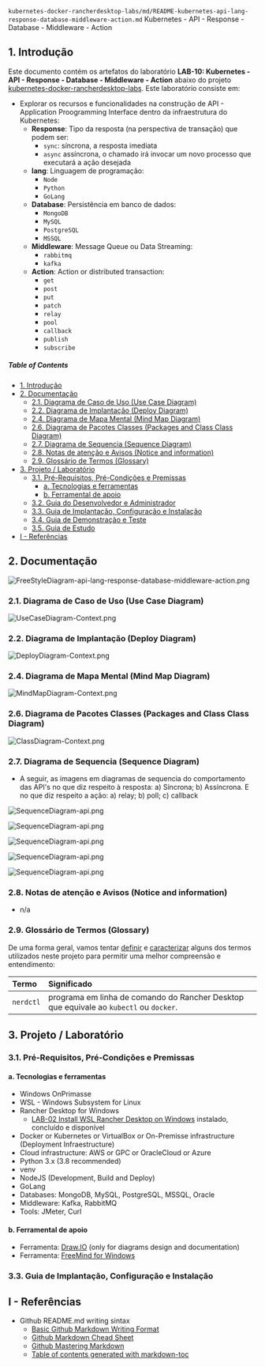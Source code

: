 `kubernetes-docker-rancherdesktop-labs/md/README-kubernetes-api-lang-response-database-middleware-action.md` Kubernetes - API - Response - Database - Middleware - Action
## 1. Introdução

Este documento contém os artefatos do laboratório **LAB-10: Kubernetes - API - Response - Database - Middleware - Action** abaixo do projeto [kubernetes-docker-rancherdesktop-labs](../README.md). Este laboratório consiste em:
* Explorar os recursos e funcionalidades na construção de API - Application Proogramming Interface dentro da infraestrutura do Kubernetes:
  * **Response**: Tipo da resposta (na perspectiva de transação) que podem ser:
    * `sync`: síncrona, a resposta imediata
    * `async` assíncrona, o chamado irá invocar um novo processo que executará a ação desejada
  * **lang**: Linguagem de programação:
    * `Node`
    * `Python`
    * `GoLang`
  * **Database**: Persistência em banco de dados: 
    * `MongoDB`
    * `MySQL`
    * `PostgreSQL`
    * `MSSQL`
  * **Middleware**: Message Queue ou Data Streaming:
    * `rabbitmq`
    * `kafka`
  * **Action**: Action or distributed transaction:
    * `get`
    * `post`
    * `put`
    * `patch`
    * `relay`
    * `pool`
    * `callback`
    * `publish`
    * `subscribe`

##### Table of Contents  
- [1. Introdução](#1-introdução)
- [2. Documentação](#2-documentação)
  * [2.1. Diagrama de Caso de Uso (Use Case Diagram)](#21-diagrama-de-caso-de-uso-use-case-diagram)
  * [2.2. Diagrama de Implantação (Deploy Diagram)](#22-diagrama-de-implantação-deploy-diagram)
  * [2.4. Diagrama de Mapa Mental (Mind Map Diagram)](#24-diagrama-de-mapa-mental-mind-map-diagram)
  * [2.6. Diagrama de Pacotes Classes (Packages and Class Class Diagram)](#26-diagrama-de-pacotes-classes-packages-and-class-class-diagram)
  * [2.7. Diagrama de Sequencia (Sequence Diagram)](#27-diagrama-de-sequencia-sequence-diagram)
  * [2.8. Notas de atenção e Avisos (Notice and information)](#28-notas-de-atenção-e-avisos-notice-and-information)
  * [2.9. Glossário de Termos (Glossary)](#29-glossário-de-termos-glossary)
- [3. Projeto / Laboratório](#3-projeto--laboratório)
  * [3.1. Pré-Requisitos, Pré-Condições e Premissas](#31-pré-requisitos-pré-condições-e-premissas)
    + [a. Tecnologias e ferramentas](#a-tecnologias-e-ferramentas)
    + [b. Ferramental de apoio](#b-ferramental-de-apoio)
  * [3.2. Guia do Desenvolvedor e Administrador](#32-guia-do-desenvolvedor-e-administrador)
  * [3.3. Guia de Implantação, Configuração e Instalação](#33-guia-de-implantação-configuração-e-instalação)
  * [3.4. Guia de Demonstração e Teste](#34-guia-de-demonstração-e-teste)
  * [3.5. Guia de Estudo](#35-guia-de-estudo)
- [I - Referências](#i---referências)



## 2. Documentação

![FreeStyleDiagram-api-lang-response-database-middleware-action.png](../doc/uml-diagrams/FreeStyleDiagram-api-lang-response-database-middleware-action.png) 

### 2.1. Diagrama de Caso de Uso (Use Case Diagram)

![UseCaseDiagram-Context.png](../doc/uml-diagrams/UseCaseDiagram-kubernetes-api-use.png) 


### 2.2. Diagrama de Implantação (Deploy Diagram)

![DeployDiagram-Context.png](../doc/uml-diagrams/DeployDiagram-kubernetes-docker-rancherdesktop.png) 


### 2.4. Diagrama de Mapa Mental (Mind Map Diagram)

![MindMapDiagram-Context.png](../doc/mind-maps/MindMapDiagram-kubernetes-docker-rancherdesktop-install-wsl-rancherdesktop-windows.png) 


### 2.6. Diagrama de Pacotes Classes (Packages and Class Class Diagram)

![ClassDiagram-Context.png](../doc/uml-diagrams/ClassDiagram-Context.png) 


### 2.7. Diagrama de Sequencia (Sequence Diagram)

* A seguir, as imagens em diagramas de sequencia do comportamento das API's no que diz respeito à resposta: a) Síncrona; b) Assíncrona. E no que diz respeito a ação: a) relay; b) poll; c) callback 

![SequenceDiagram-api.png](../doc/uml-diagrams/SequenceDiagram-api-SynchronousRequestAcknowledge.png)

![SequenceDiagram-api.png](../doc/uml-diagrams/SequenceDiagram-api-SynchronousRequestAcknowledgeCallback.png)

![SequenceDiagram-api.png](../doc/uml-diagrams/SequenceDiagram-api-SynchronousRequestAcknowledgePoll.png)

![SequenceDiagram-api.png](../doc/uml-diagrams/SequenceDiagram-api-SynchronousRequestAcknowledgeRelayCallback.png)

![SequenceDiagram-api.png](../doc/uml-diagrams/SequenceDiagram-api-SynchronousRequestResponse.png)

### 2.8. Notas de atenção e Avisos (Notice and information)

*  n/a


### 2.9. Glossário de Termos (Glossary)

De uma forma geral, vamos tentar <ins>definir</ins> e <ins>caracterizar</ins> alguns dos termos utilizados neste projeto para permitir uma melhor compreensão e entendimento:

| Termo       | Significado                     |
| :---------- | :------------------------------ |
| `nerdctl`   | programa em linha de comando do Rancher Desktop que equivale ao `kubectl` ou `docker`. |


## 3. Projeto / Laboratório

### 3.1. Pré-Requisitos, Pré-Condições e Premissas

#### a. Tecnologias e ferramentas

* Windows OnPrimasse
* WSL - Windows Subsystem for Linux
* Rancher Desktop for Windows
  * [LAB-02 Install WSL Rancher Desktop on Windows](README-install-wsl-rancherdesktop-windows.md) instalado, concluído e disponível
* Docker or Kubernetes or VirtualBox or On-Premisse infrastructure (Deployment Infraestructure)
* Cloud infrastructure: AWS or GPC or OracleCloud or Azure
* Python 3.x (3.8 recommended)
* venv
* NodeJS (Development, Build and Deploy)
* GoLang
* Databases: MongoDB, MySQL, PostgreSQL, MSSQL, Oracle
* Middleware: Kafka, RabbitMQ
* Tools: JMeter, Curl

#### b. Ferramental de apoio

* Ferramenta: [Draw.IO](https://app.diagrams.net/) (only for diagrams design and documentation)
* Ferramenta: [FreeMind for Windows](https://freemind.br.uptodown.com/windows)


### 3.3. Guia de Implantação, Configuração e Instalação


## I - Referências

* Github README.md writing sintax
  * [Basic Github Markdown Writing Format](https://docs.github.com/pt/free-pro-team@latest/github/writing-on-github/basic-writing-and-formatting-syntax)  
  * [Github Markdown Chead Sheet](https://guides.github.com/pdfs/markdown-cheatsheet-online.pdf)
  * [Github Mastering Markdown](https://guides.github.com/features/mastering-markdown/#what)
  * [Table of contents generated with markdown-toc](http://ecotrust-canada.github.io/markdown-toc/)

